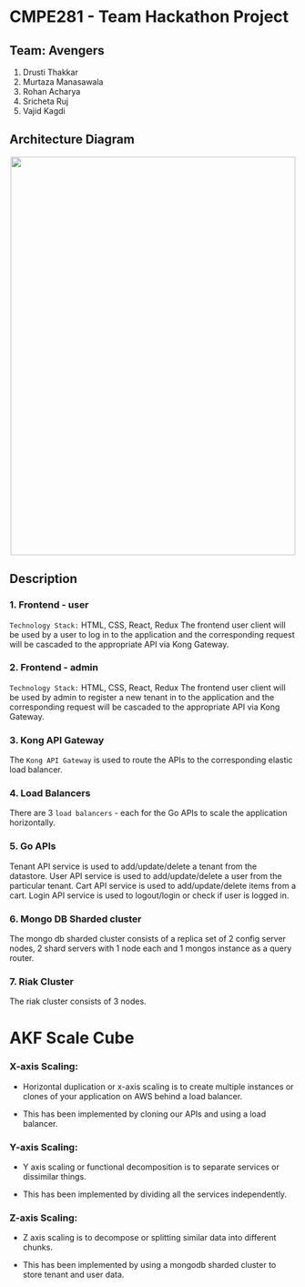 # CMPE281 - Team Hackathon Project

## Team: Avengers

1. Drusti Thakkar
2. Murtaza Manasawala
3. Rohan Acharya
4. Sricheta Ruj
5. Vajid Kagdi

## Architecture Diagram

<p align="center">
<img align="center" src="https://github.com/nguyensjsu/fa18-281-avengers/blob/master/ArchitectureDiagram_finalVersion.png" width="500" height="700" />
</p>

## Description

### 1. Frontend - user

```Technology Stack:``` HTML, CSS, React, Redux
The frontend user client will be used by a user to log in to the application and the corresponding request will be cascaded to the appropriate API via Kong Gateway.

### 2. Frontend - admin

```Technology Stack:``` HTML, CSS, React, Redux
The frontend user client will be used by admin to register a new tenant in to the application and the corresponding request will be cascaded to the appropriate API via Kong Gateway.

### 3. Kong API Gateway

The ```Kong API Gateway``` is used to route the APIs to the corresponding elastic load balancer.

### 4. Load Balancers

There are 3 ```load balancers``` - each for the Go APIs to scale the application horizontally.

### 5. Go APIs
Tenant API service is used to add/update/delete a tenant from the datastore.
User API service is used to add/update/delete a user from the particular tenant.
Cart API service is used to add/update/delete items from a cart.
Login API service is used to logout/login or check if user is logged in.

### 6.  Mongo DB Sharded cluster

The mongo db sharded cluster consists of a replica set of 2 config server nodes, 2 shard servers with 1 node each and 1 mongos instance as a query router. 

### 7. Riak Cluster

The riak cluster consists of 3 nodes.

# AKF Scale Cube

### X-axis Scaling: 
- Horizontal duplication or x-axis scaling is to create multiple instances or clones of your application on AWS behind a load balancer.

- This has been implemented by cloning our APIs and using a load balancer.

### Y-axis Scaling:
- Y axis scaling or functional decomposition is to separate services or dissimilar things.

- This has been implemented by dividing all the services independently.

### Z-axis Scaling:
- Z axis scaling is to decompose or splitting similar data into different chunks.

- This has been implemented by using a mongodb sharded cluster to store tenant and user data.
